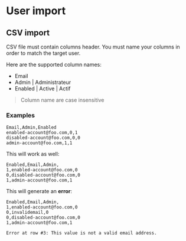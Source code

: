 # User import

## CSV import

CSV file must contain columns header.
You must name your columns in order to match the target user.

Here are the supported column names:

- Email
- Admin | Administrateur
- Enabled | Active | Actif

> Column name are case insensitive

### Examples

```csv
Email,Admin,Enabled
enabled-account@foo.com,0,1
disabled-account@foo.com,0,0
admin-account@foo.com,1,1
```

This will work as well:
```csv
Enabled,Email,Admin,
1,enabled-account@foo.com,0
0,disabled-account@foo.com,0
1,admin-account@foo.com,1
```

This will generate an **error**:
```csv
Enabled,Email,Admin,
1,enabled-account@foo.com,0
0,invalidemail,0
0,disabled-account@foo.com,0
1,admin-account@foo.com,1
```

`Error at row #3: This value is not a valid email address.`
